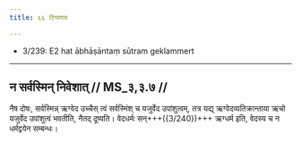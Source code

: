 ```yaml
---
title: ६६ टिप्पणयः

---
```

- 3/239: E2 hat ābhāṣāntaṃ sūtram geklammert

____________________________________________


## न सर्वस्मिन् निवेशात् // MS_३,३.७ //

नैष दोषः, सर्वस्मिन्न् ऋग्वेद उच्चैस् त्वं सर्वस्मिंश् च यजुर्वेद उपांशुत्वम्, तत्र यद्य् ऋग्वेदव्यतिक्रान्ताया ऋचो यजुर्वेद उपांशुत्वं भवतीति, नैतद् दूष्यति। वेदधर्मः सन्+++({3/240})+++ ऋग्धर्म इति, वेदस्य च न धर्मद्वयेन सम्बन्धः।
